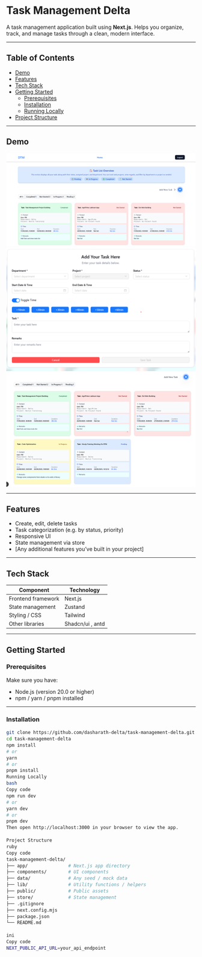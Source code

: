 # Task Management Delta

A task management application built using **Next.js**. Helps you organize, track, and manage tasks through a clean, modern interface.

---

## Table of Contents

- [Demo](#demo)  
- [Features](#features)  
- [Tech Stack](#tech-stack)  
- [Getting Started](#getting-started)  
  - [Prerequisites](#prerequisites)  
  - [Installation](#installation)  
  - [Running Locally](#running-locally)  
- [Project Structure](#project-structure)  


---

## Demo

!["Home Screen with all tasks list"](image.png)
!["Add Task Form"](image-1.png)
![All tasks list status wise](image-2.png)

---

## Features

- Create, edit, delete tasks  
- Task categorization (e.g. by status, priority)  
- Responsive UI  
- State management via store  
- [Any additional features you’ve built in your project]  

---

## Tech Stack

| Component | Technology |
|-----------|------------|
| Frontend framework | Next.js |
| State management | Zustand |
| Styling / CSS | Tailwind |
| Other libraries | Shadcn/ui , antd |

---

## Getting Started

### Prerequisites

Make sure you have:

- Node.js (version 20.0 or higher)  
- npm / yarn / pnpm installed  

---

### Installation

```bash
git clone https://github.com/dasharath-delta/task-management-delta.git
cd task-management-delta
npm install
# or
yarn
# or
pnpm install
Running Locally
bash
Copy code
npm run dev
# or
yarn dev
# or
pnpm dev
Then open http://localhost:3000 in your browser to view the app.

Project Structure
ruby
Copy code
task-management-delta/
├── app/               # Next.js app directory
├── components/        # UI components
├── data/              # Any seed / mock data
├── lib/               # Utility functions / helpers
├── public/            # Public assets
├── store/             # State management
├── .gitignore
├── next.config.mjs
├── package.json
└── README.md

ini
Copy code
NEXT_PUBLIC_API_URL=your_api_endpoint
